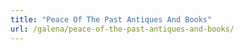 ```yaml
---
title: "Peace Of The Past Antiques And Books"
url: /galena/peace-of-the-past-antiques-and-books/
---
```

